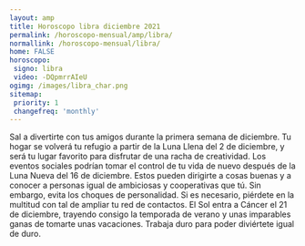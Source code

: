 ```yaml
---
layout: amp
title: Horoscopo libra diciembre 2021 
permalink: /horoscopo-mensual/amp/libra/
normallink: /horoscopo-mensual/libra/
home: FALSE
horoscopo:
 signo: libra
 video: -DQpmrrAIeU
ogimg: /images/libra_char.png
sitemap:
 priority: 1
 changefreq: 'monthly'
---
```



Sal a divertirte con tus amigos durante la primera semana de diciembre. Tu hogar se volverá tu refugio a partir de la Luna Llena del 2 de diciembre, y será tu lugar favorito para disfrutar de una racha de creatividad. Los eventos sociales podrían tomar el control de tu vida de nuevo después de la Luna Nueva del 16 de diciembre. Estos pueden dirigirte a cosas buenas y a conocer a personas igual de ambiciosas y cooperativas que tú. Sin embargo, evita los choques de personalidad. Si es necesario, piérdete en la multitud con tal de ampliar tu red de contactos. El Sol entra a Cáncer el 21 de diciembre, trayendo consigo la temporada de verano y unas imparables ganas de tomarte unas vacaciones. Trabaja duro para poder diviértete igual de duro.